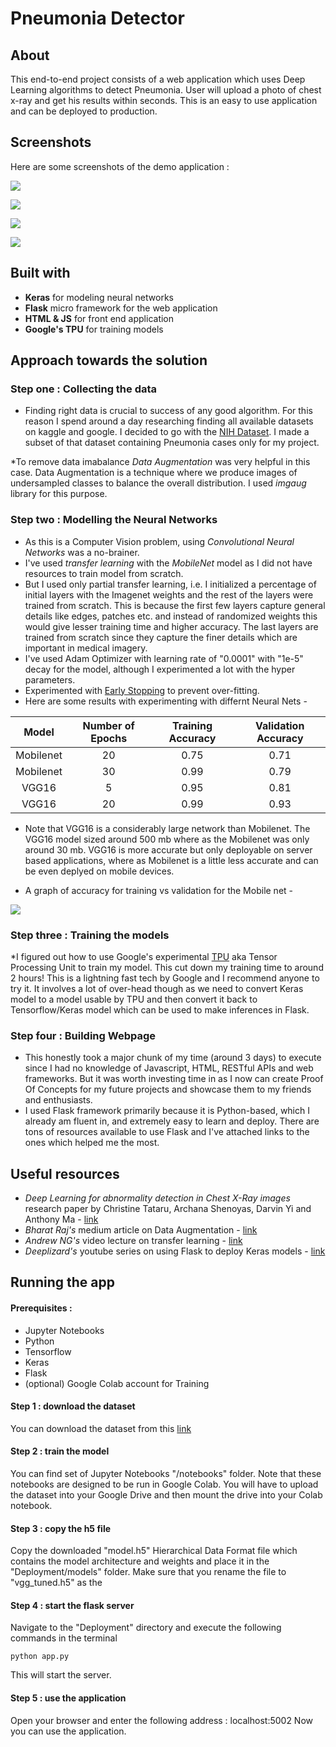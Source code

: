 # Pneumonia Detector

## About

This end-to-end project consists of a web application which uses Deep Learning algorithms to detect Pneumonia. User will upload a photo of chest x-ray and get his results within seconds. This is an easy to use application and can be deployed to production.


## Screenshots

Here are some screenshots of the demo application :

![](images/i.png)

![](images/i2.png)

![](images/i3.png)

![](images/i4.png)

## Built with

* **Keras** for modeling neural networks
* **Flask** micro framework for the web application
* **HTML & JS** for front end application
* **Google's TPU** for training models

## Approach towards the solution

### Step one : Collecting the data

* Finding right data is crucial to success of any good algorithm. For this reason I spend around a day researching finding all available datasets on kaggle and google. I decided to go with the [NIH Dataset](https://www.kaggle.com/nih-chest-xrays). I made a subset of that dataset containing Pneumonia cases only for my project.

*To remove data imabalance *Data Augmentation* was very helpful in this case. Data Augmentation is a technique where we produce images of undersampled classes to balance the overall distribution. I used *imgaug* library for this purpose.


### Step two : Modelling the Neural Networks

* As this is a Computer Vision problem, using *Convolutional Neural Networks* was a no-brainer.
* I've used *transfer learning* with the *MobileNet* model as I did not have resources to train model from scratch.
* But I used only partial transfer learning, i.e. I initialized a percentage of initial layers with the Imagenet weights and the rest of the layers were trained from scratch. This is because the first few layers capture general details like edges, patches etc. and instead of randomized weights this would give lesser training time and higher accuracy. The last layers are trained from scratch since they capture the finer details which are important in medical imagery.
* I've used Adam Optimizer with learning rate of "0.0001" with "1e-5" decay for the model, although I experimented a lot with the hyper parameters.
* Experimented with [Early Stopping](https://en.wikipedia.org/wiki/Early_stopping) to prevent over-fitting.
* Here are some results with experimenting with differnt Neural Nets -

| Model | Number of Epochs | Training Accuracy | Validation Accuracy |
| :---: | :---: | :---: | :---: |
| Mobilenet | 20 | 0.75 | 0.71 |
| Mobilenet | 30 | 0.99 | 0.79 |
| VGG16 | 5 | 0.95 | 0.81 |
| VGG16 | 20 | 0.99 | 0.93 |

* Note that VGG16 is a considerably large network than Mobilenet. The VGG16 model sized around 500 mb where as the Mobilenet was only around 30 mb. VGG16 is more accurate but only deployable on server based applications, where as Mobilenet is a little less accurate and can be even deplyed on mobile devices.

* A graph of accuracy for training vs validation for the Mobile net -

![](images/training_and_validation_accuracy.png)

### Step three : Training the models

*I figured out how to use Google's experimental [TPU](https://cloud.google.com/tpu/) aka Tensor Processing Unit to train my model. This cut down my training time to around 2 hours! This is a lightning fast tech by Google and I recommend anyone to try it. It involves a lot of over-head though as we need to convert Keras model to a model usable by TPU and then convert it back to Tensorflow/Keras model which can be used to make inferences in Flask.

### Step four : Building Webpage

* This honestly took a major chunk of my time (around 3 days) to execute since I had no knowledge of Javascript, HTML, RESTful APIs and web frameworks. But it was worth investing time in as I now can create Proof Of Concepts for my future projects and showcase them to my friends and enthusiasts.
* I used Flask framework primarily because it is Python-based, which I already am fluent in, and extremely easy to learn and deploy. There are tons of resources available to use Flask and I've attached links to the ones which helped me the most.


## Useful resources

* *Deep Learning for abnormality detection in Chest X-Ray images* research paper by Christine Tataru, Archana Shenoyas, Darvin Yi and Anthony Ma - [link](http://cs231n.stanford.edu/reports/2017/pdfs/527.pdf)
* *Bharat Raj's* medium article on Data Augmentation - [link](https://medium.com/nanonets/how-to-use-deep-learning-when-you-have-limited-data-part-2-data-augmentation-c26971dc8ced)
* *Andrew NG's* video lecture on transfer learning - [link](https://www.youtube.com/watch?v=yofjFQddwHE)
* *Deeplizard's* youtube series on using Flask to deploy Keras models - [link](https://www.youtube.com/watch?v=SI1hVGvbbZ4)

## Running the app

#### Prerequisites :
* Jupyter Notebooks
* Python
* Tensorflow
* Keras
* Flask
* (optional) Google Colab account for Training

#### Step 1 : download the dataset
You can download the dataset from this [link](https://www.kaggle.com/paultimothymooney/chest-xray-pneumonia)

#### Step 2 : train the model
You can find set of Jupyter Notebooks "/notebooks" folder. Note that these notebooks are designed to be run in Google Colab. You will have to upload the dataset into your Google Drive and then mount the drive into your Colab notebook.

#### Step 3 : copy the h5 file
Copy the downloaded "model.h5" Hierarchical Data Format file which contains the model architecture and weights and place it in the "Deployment/models" folder. Make sure that you rename the file to "vgg_tuned.h5" as the 

#### Step 4 : start the flask server
Navigate to the "Deployment" directory and execute the following commands in the terminal
```
python app.py
```
This will start the server.

#### Step 5 : use the application
Open your browser and enter the following address : localhost:5002
Now you can use the application.

